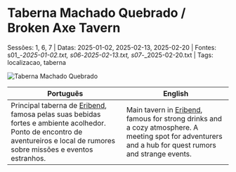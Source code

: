 ﻿
# Taberna Machado Quebrado / Broken Axe Tavern

Sessões: 1, 6, 7 | Datas: 2025-01-02, 2025-02-13, 2025-02-20 | Fontes: s01_-_2025-01-02.txt, s06_-_2025-02-13.txt, s07_-_2025-02-20.txt | Tags: localizacao, taberna

![Taberna Machado Quebrado](assets/location/location_blank.png)

| Português | English |
|-----------|---------|
| Principal taberna de [Eribend](eribend.md), famosa pelas suas bebidas fortes e ambiente acolhedor. Ponto de encontro de aventureiros e local de rumores sobre missões e eventos estranhos. | Main tavern in [Eribend](eribend.md), famous for strong drinks and a cozy atmosphere. A meeting spot for adventurers and a hub for quest rumors and strange events. |

